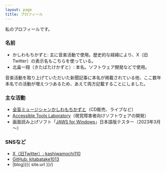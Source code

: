 ```yaml
---
layout: page
title: プロフィール
---
```

私のプロフィールです。

### 名前

* かしわもちかずと: 主に音楽活動で使用。歴史的な経緯により、X（旧Twitter）の表示名もこちらを使っている。
* 北畠一翔（きたばたけかずと）: 本名。ソフトウェア開発などで使用。

音楽活動を取り上げていただいた新聞記事に本名が掲載されている他、ここ数年本名での活動が増えつつあるため、あえて両方記載することにしました。

### 主な活動

* [全盲ミュージシャンかしわもちかずと](http://kashiwamochi.net/)（CD販売、ライブなど）
* [Accessible Tools Laboratory](https://actlab.org/)（視覚障害者向けソフトウェアの開発）
* 画面読み上げソフト「[JAWS for Windows](https://www.extra.co.jp/jaws/index.html)」日本語版テスター（2023年3月～）

### SNSなど

* [X（旧Twitter）: kashiwamochi110](https://twitter.com/kashiwamochi110)
* [GitHub: kitabatake1013](https://github.com/kitabatake1013)
* [blog]({{ site.url }}/)
